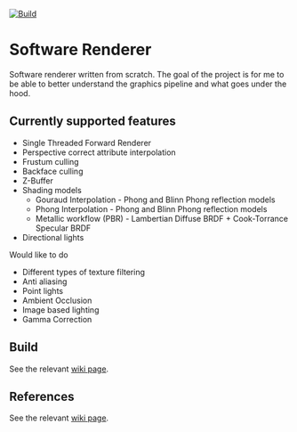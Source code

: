 [![Build](https://github.com/marsp0/software-renderer/actions/workflows/build.yml/badge.svg)](https://github.com/marsp0/software-renderer/actions/workflows/build.yml)

# Software Renderer

Software renderer written from scratch. The goal of the project is for me to be able to better understand the graphics pipeline and what goes under the hood.

## Currently supported features
- Single Threaded Forward Renderer
- Perspective correct attribute interpolation
- Frustum culling
- Backface culling
- Z-Buffer
- Shading models
	- Gouraud Interpolation - Phong and Blinn Phong reflection models
	- Phong Interpolation - Phong and Blinn Phong reflection models
	- Metallic workflow (PBR) - Lambertian Diffuse BRDF + Cook-Torrance Specular BRDF
- Directional lights

Would like to do
- Different types of texture filtering
- Anti aliasing
- Point lights
- Ambient Occlusion
- Image based lighting
- Gamma Correction

## Build
See the relevant [wiki page](https://github.com/marsp0/software-renderer/wiki/Build).

## References
See the relevant [wiki page](https://github.com/marsp0/software-renderer/wiki/References).
